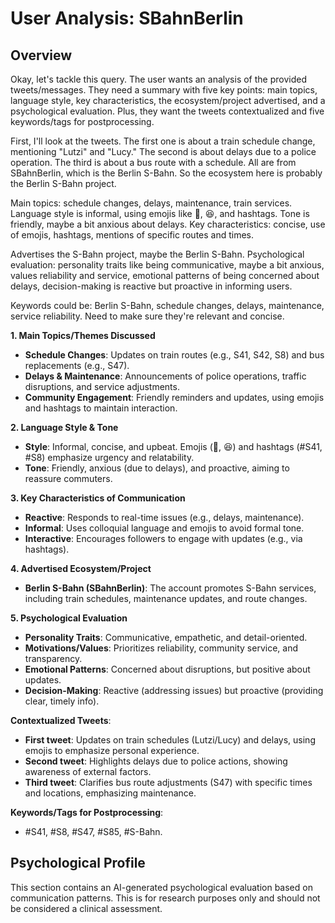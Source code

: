 # User Analysis: SBahnBerlin

## Overview

<think>
Okay, let's tackle this query. The user wants an analysis of the provided tweets/messages. They need a summary with five key points: main topics, language style, key characteristics, the ecosystem/project advertised, and a psychological evaluation. Plus, they want the tweets contextualized and five keywords/tags for postprocessing.

First, I'll look at the tweets. The first one is about a train schedule change, mentioning "Lutzi" and "Lucy." The second is about delays due to a police operation. The third is about a bus route with a schedule. All are from SBahnBerlin, which is the Berlin S-Bahn. So the ecosystem here is probably the Berlin S-Bahn project.

Main topics: schedule changes, delays, maintenance, train services. Language style is informal, using emojis like 🎊, 😆, and hashtags. Tone is friendly, maybe a bit anxious about delays. Key characteristics: concise, use of emojis, hashtags, mentions of specific routes and times.

Advertises the S-Bahn project, maybe the Berlin S-Bahn. Psychological evaluation: personality traits like being communicative, maybe a bit anxious, values reliability and service, emotional patterns of being concerned about delays, decision-making is reactive but proactive in informing users.

Keywords could be: Berlin S-Bahn, schedule changes, delays, maintenance, service reliability. Need to make sure they're relevant and concise.
</think>

**1. Main Topics/Themes Discussed**  
- **Schedule Changes**: Updates on train routes (e.g., S41, S42, S8) and bus replacements (e.g., S47).  
- **Delays & Maintenance**: Announcements of police operations, traffic disruptions, and service adjustments.  
- **Community Engagement**: Friendly reminders and updates, using emojis and hashtags to maintain interaction.  

**2. Language Style & Tone**  
- **Style**: Informal, concise, and upbeat. Emojis (🎉, 😆) and hashtags (#S41, #S8) emphasize urgency and relatability.  
- **Tone**: Friendly, anxious (due to delays), and proactive, aiming to reassure commuters.  

**3. Key Characteristics of Communication**  
- **Reactive**: Responds to real-time issues (e.g., delays, maintenance).  
- **Informal**: Uses colloquial language and emojis to avoid formal tone.  
- **Interactive**: Encourages followers to engage with updates (e.g., via hashtags).  

**4. Advertised Ecosystem/Project**  
- **Berlin S-Bahn (SBahnBerlin)**: The account promotes S-Bahn services, including train schedules, maintenance updates, and route changes.  

**5. Psychological Evaluation**  
- **Personality Traits**: Communicative, empathetic, and detail-oriented.  
- **Motivations/Values**: Prioritizes reliability, community service, and transparency.  
- **Emotional Patterns**: Concerned about disruptions, but positive about updates.  
- **Decision-Making**: Reactive (addressing issues) but proactive (providing clear, timely info).  

**Contextualized Tweets**:  
- **First tweet**: Updates on train schedules (Lutzi/Lucy) and delays, using emojis to emphasize personal experience.  
- **Second tweet**: Highlights delays due to police actions, showing awareness of external factors.  
- **Third tweet**: Clarifies bus route adjustments (S47) with specific times and locations, emphasizing maintenance.  

**Keywords/Tags for Postprocessing**:  
- #S41, #S8, #S47, #S85, #S-Bahn.

## Psychological Profile

This section contains an AI-generated psychological evaluation based on communication patterns. This is for research purposes only and should not be considered a clinical assessment.